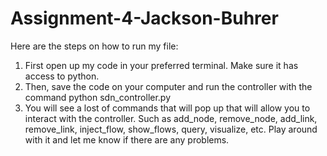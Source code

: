 # Assignment-4-Jackson-Buhrer

Here are the steps on how to run my file:
1. First open up my code in your preferred terminal. Make sure it has access to python.
2. Then, save the code on your computer and run the controller with the command python sdn_controller.py
3. You will see a lost of commands that will pop up that will allow you to interact with the controller. Such as add_node, remove_node, add_link, remove_link, inject_flow, show_flows, query, visualize, etc. 
Play around with it and let me know if there are any problems.
